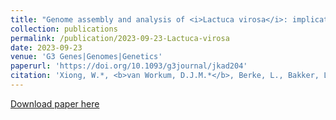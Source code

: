 ```yaml
---
title: "Genome assembly and analysis of <i>Lactuca virosa</i>: implications for lettuce breeding"
collection: publications
permalink: /publication/2023-09-23-Lactuca-virosa
date: 2023-09-23
venue: 'G3 Genes|Genomes|Genetics'
paperurl: 'https://doi.org/10.1093/g3journal/jkad204'
citation: 'Xiong, W.*, <b>van Workum, D.J.M.*</b>, Berke, L., Bakker, L.V., Schijlen, E., Becker, F.F., ... & Schranz, M.E. (2023). Genome assembly and analysis of <i>Lactuca virosa</i>: implications for lettuce breeding. <i>G3: Genes, Genomes, Genetics, 13</i>(11), jkad204.'
---
```

[Download paper here](https://doi.org/10.1093/g3journal/jkad204)
